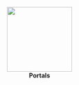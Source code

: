 <p align="center">
<img width="150" src="https://ao-framework.github.io/website/ao.logo.svg"><br>
<b>Portals</b>
</p>
